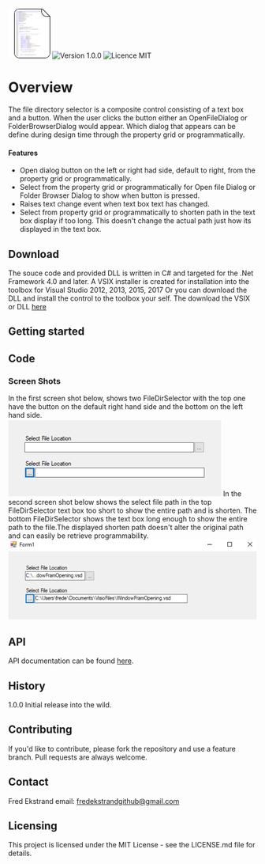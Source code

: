 ![Project type](https://github.com/FredEkstrand/ImageFiles/raw/master/CodeIcon.png ) 
![Version 1.0.0](https://img.shields.io/badge/Version-1.0.0-brightgreen.svg) ![Licence MIT](https://img.shields.io/badge/Licence-MIT-blue.svg)

# Overview
The file directory selector is a composite control consisting of a text box and a button.
When the user clicks the button either an OpenFileDialog or FolderBrowserDialog would appear.
Which dialog that appears can be define during design time through the property grid or programmatically.

#### Features
* Open dialog button on the left or right had side, default to right, from the property grid or programmatically.
* Select from the property grid or programmatically for Open file Dialog or Folder Browser Dialog to show when button is pressed.
* Raises text change event when text box text has changed.
* Select from property grid or programmatically to shorten path in the text box display if too long. This doesn't change the actual path just how its displayed in the text box.

## Download
The souce code and provided DLL is written in C# and targeted for the .Net Framework 4.0 and later.
A VSIX installer is created for installation into the toolbox for Visual Studio 2012, 2013, 2015, 2017
Or you can download the DLL and install the control to the toolbox your self.
The download the VSIX or DLL [here](#)

## Getting started

## Code

### Screen Shots
In the first screen shot below, shows two FileDirSelector with the top one have the button on the default right hand side and the bottom on the left hand side.
![Project type](https://github.com/FredEkstrand/ImageFiles/raw/master/fdc1.png )
In the second screen shot below shows the select file path in the top FileDirSelector text box too short to show the entire path and is shorten.
The bottom FileDirSelector shows the text box long enough to show the entire path to the file.The displayed shorten path doesn't alter the original path and can easily be retrieve programmability.
![Project type](https://github.com/FredEkstrand/ImageFiles/raw/master/fdc3.png )

## API
API documentation can be found [here](#). 

## History
 1.0.0 Initial release into the wild.
## Contributing

If you'd like to contribute, please fork the repository and use a feature
branch. Pull requests are always welcome.

## Contact
Fred Ekstrand 
email: fredekstrandgithub@gmail.com

## Licensing

This project is licensed under the MIT License - see the LICENSE.md file for details.
